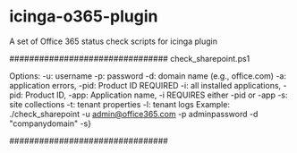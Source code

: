 # icinga-o365-plugin
A set of Office 365 status check scripts for icinga plugin

################################
check_sharepoint.ps1

Options:
    -u: username
    -p: password
    -d: domain name (e.g., office.com)
    -a: application errors, -pid: Product ID REQUIRED
    -i: all installed applications, -pid: Product ID, -app: Application name, -i REQUIRES either -pid or -app
    -s: site collections
    -t: tenant properties
    -l: tenant logs
    Example:
    ./check_sharepoint -u admin@office365.com -p adminpassword -d "companydomain" -s}
    
################################
